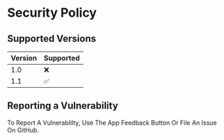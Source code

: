 # Security Policy

## Supported Versions

| Version | Supported          |
| ------- | ------------------ |
| 1.0     | :x:                |
| 1.1     | :white_check_mark: |

## Reporting a Vulnerability

To Report A Vulnerablilty, Use The App Feedback Button Or File An Issue On GitHub. 
